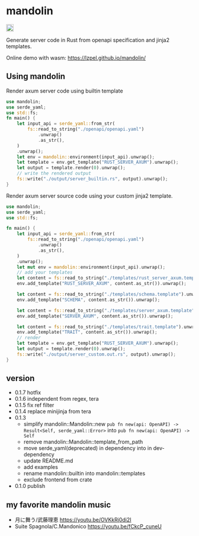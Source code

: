 # mandolin
<a href="https://crates.io/crates/mandolin"><img alt="crates.io" src="https://img.shields.io/crates/v/mandolin.svg?style=for-the-badge&logo=rust" height="20"/></a>

Generate server code in Rust from openapi specification and jinja2 templates.

Online demo with wasm: https://lzpel.github.io/mandolin/

## Using mandolin

Render axum server code using builtin template

```rust
use mandolin;
use serde_yaml;
use std::fs;
fn main() {
	let input_api = serde_yaml::from_str(
		fs::read_to_string("./openapi/openapi.yaml")
			.unwrap()
			.as_str(),
	)
	.unwrap();
	let env = mandolin::environment(input_api).unwrap();
	let template = env.get_template("RUST_SERVER_AXUM").unwrap();
	let output = template.render(0).unwrap();
	// write the rendered output
	fs::write("./output/server_builtin.rs", output).unwrap();
}
```

Render axum server source code using your custom jinja2 template.

```rust
use mandolin;
use serde_yaml;
use std::fs;

fn main() {
	let input_api = serde_yaml::from_str(
		fs::read_to_string("./openapi/openapi.yaml")
			.unwrap()
			.as_str(),
	)
	.unwrap();
	let mut env = mandolin::environment(input_api).unwrap();
	// add your templates
	let content = fs::read_to_string("./templates/rust_server_axum.template").unwrap();
	env.add_template("RUST_SERVER_AXUM", content.as_str()).unwrap();

	let content = fs::read_to_string("./templates/schema.template").unwrap();
	env.add_template("SCHEMA", content.as_str()).unwrap();

	let content = fs::read_to_string("./templates/server_axum.template").unwrap();
	env.add_template("SERVER_AXUM", content.as_str()).unwrap();

	let content = fs::read_to_string("./templates/trait.template").unwrap();
	env.add_template("TRAIT", content.as_str()).unwrap();
	// render
	let template = env.get_template("RUST_SERVER_AXUM").unwrap();
	let output = template.render(0).unwrap();
	fs::write("./output/server_custom.out.rs", output).unwrap();
}
```

## version

- 0.1.7 hotfix
- 0.1.6 independent from regex, tera
- 0.1.5 fix ref filter
- 0.1.4 replace minijinja from tera
- 0.1.3
  - simplify mandolin::Mandolin::new `pub fn new(api: OpenAPI) -> Result<Self, serde_yaml::Error>` into `pub fn new(api: OpenAPI) -> Self`
  - remove mandolin::Mandolin::template_from_path
  - move serde_yaml(deprecated) in dependency into in dev-dependency
  - update README.md
  - add examples
  - rename mandolin::builtin into mandolin::templates
  - exclude frontend from crate
- 0.1.0 publish

## my favorite mandolin music

- 月に舞う/武藤理恵 https://youtu.be/OVKkRj0di2I
- Suite Spagnola/C.Mandonico https://youtu.be/fCkcP_cuneU